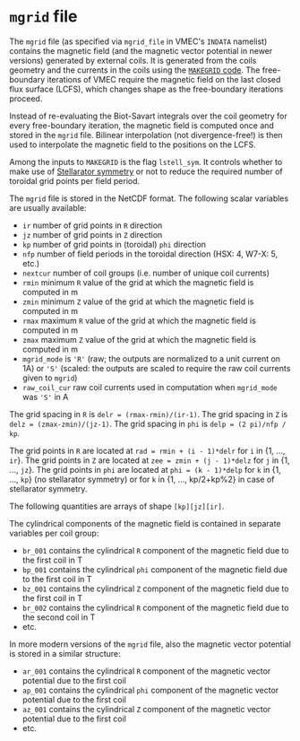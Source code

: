 # `mgrid` file

The `mgrid` file (as specified via `mgrid_file` in VMEC's `INDATA` namelist) contains the magnetic field
(and the magnetic vector potential in newer versions) generated by external coils.
It is generated from the coils geometry and the currents in the coils using the [`MAKEGRID` code](https://github.com/ORNL-Fusion/MAKEGRID).
The free-boundary iterations of VMEC require the magnetic field on the last closed flux surface (LCFS),
which changes shape as the free-boundary iterations proceed.

Instead of re-evaluating the Biot-Savart integrals over the coil geometry for every free-boundary iteration,
the magnetic field is computed once and stored in the `mgrid` file.
Bilinear interpolation (not divergence-free!) is then used to interpolate the magnetic field
to the positions on the LCFS.

Among the inputs to `MAKEGRID` is the flag `lstell_sym`.
It controls whether to make use of [Stellarator symmetry](https://doi.org/10.1016/S0167-2789(97)00216-9) or not to reduce the required number of toroidal grid points per field period.

The `mgrid` file is stored in the NetCDF format.
The following scalar variables are usually available:
* `ir` number of grid points in `R` direction
* `jz` number of grid points in `Z` direction
* `kp` number of grid points in (toroidal) `phi` direction
* `nfp` number of field periods in the toroidal direction (HSX: 4, W7-X: 5, etc.)
* `nextcur` number of coil groups (i.e. number of unique coil currents)
* `rmin` minimum `R` value of the grid at which the magnetic field is computed in m
* `zmin` minimum `Z` value of the grid at which the magnetic field is computed in m
* `rmax` maximum `R` value of the grid at which the magnetic field is computed in m
* `zmax` maximum `Z` value of the grid at which the magnetic field is computed in m
* `mgrid_mode` is `'R'` (raw; the outputs are normalized to a unit current on 1A)
               or `'S'` (scaled: the outputs are scaled to require the raw coil currents given to `mgrid`)
* `raw_coil_cur` raw coil currents used in computation when `mgrid_mode` was `'S'` in A

The grid spacing in `R` is `delr = (rmax-rmin)/(ir-1)`.
The grid spacing in `Z` is `delz = (zmax-zmin)/(jz-1)`.
The grid spacing in `phi` is `delp = (2 pi)/nfp / kp`.

The grid points in `R` are located at `rad = rmin + (i - 1)*delr` for `i` in {1, ..., `ir`}.
The grid points in `Z` are located at `zee = zmin + (j - 1)*delz` for `j` in {1, ..., `jz`}.
The grid points in `phi` are located at `phi = (k - 1)*delp` for `k` in {1, ..., `kp`} (no stellarator symmetry)
or for `k` in {1, ..., kp/2+kp%2} in case of stellarator symmetry.

The following quantities are arrays of shape `[kp][jz][ir]`.

The cylindrical components of the magnetic field is contained in separate variables per coil group:
* `br_001` contains the cylindrical `R` component of the magnetic field due to the first coil in T
* `bp_001` contains the cylindrical `phi` component of the magnetic field due to the first coil in T
* `bz_001` contains the cylindrical `Z` component of the magnetic field due to the first coil in T
* `br_002` contains the cylindrical `R` component of the magnetic field due to the second coil in T
* etc.

In more modern versions of the `mgrid` file, also the magnetic vector potential is stored in a similar structure:
* `ar_001` contains the cylindrical `R` component of the magnetic vector potential due to the first coil
* `ap_001` contains the cylindrical `phi` component of the magnetic vector potential due to the first coil
* `az_001` contains the cylindrical `Z` component of the magnetic vector potential due to the first coil
* etc.
